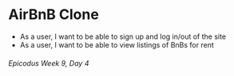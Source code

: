 # AirBnB Clone

* As a user, I want to be able to sign up and log in/out of the site
* As a user, I want to be able to view listings of BnBs for rent

###### Epicodus Week 9, Day 4
